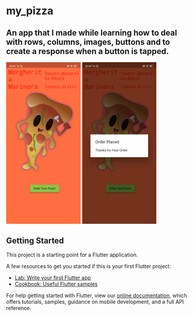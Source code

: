 # my_pizza
## An app that I made while learning how to deal with rows, columns, images, buttons and to create a response when a button is tapped.
<img src="Screenshot_2019-06-11-20-04-31-89.png" width="40%">
<img src="Screenshot_2019-06-11-20-04-38-91.png" width="40%">

## Getting Started

This project is a starting point for a Flutter application.

A few resources to get you started if this is your first Flutter project:

- [Lab: Write your first Flutter app](https://flutter.io/docs/get-started/codelab)
- [Cookbook: Useful Flutter samples](https://flutter.io/docs/cookbook)

For help getting started with Flutter, view our 
[online documentation](https://flutter.io/docs), which offers tutorials, 
samples, guidance on mobile development, and a full API reference.
